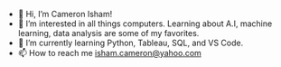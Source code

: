 - 👋 Hi, I’m Cameron Isham!
- 👀 I’m interested in all things computers. Learning about A.I, machine learning, data analysis are some of my favorites.
- 🌱 I’m currently learning Python, Tableau, SQL, and VS Code.
- 📫 How to reach me isham.cameron@yahoo.com

<!---
ishamC96/ishamC96 is a ✨ special ✨ repository because its `README.md` (this file) appears on your GitHub profile.
You can click the Preview link to take a look at your changes.
--->
